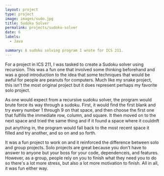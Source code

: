 ```yaml
---
layout: project
type: project
image: images/sudo.jpg
title: Sudoku Solver
permalink: projects/sudoku-solver
date: 6
labels:
  - Java
  
summary: A sudoku solving program I wrote for ICS 211.
---
```


For a project in ICS 211, I was tasked to create a Sudoku solver using recursion. This was a fun one that involved some thinking beforehand and was a good introduction to the idea that some techniques that would be awful for people are peanuts for computers. Much like my snake project, this isn't the most original project but it does represent perhaps my favorite solo project. 

As one would expect from a recursive sudoku solver, the program would brute force its way through a sudoku. First, it would find the first blank and try every number 1 through 9 on that space, and then choose the first one that fulfills the immediate row, column, and square. It then moved on to the next space and tried the same thing and if it found a space where it couldnft put anything in, the program would fall back to the most recent space it filled and try another, and so on and so forth. 

It was a fun project to work on and it reinforced the difference between solo and group projects. Solo projects are great because you don't have to answer to anyone but your boss for your code, dependenceis, and features. However, as a group, people rely on you to finish what they need you to do so there's a lot more stress, but also a lot more motivation to finish. All in all, it was fun either way.

